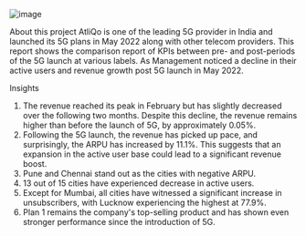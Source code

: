 ![image](https://github.com/prashanth-258/Power-bi-visualisations/assets/77273061/7f06fc85-3f93-4694-889b-1db048c0a722)

About this project
AtliQo is one of the leading 5G provider in India and launched its 5G plans in May 2022 along with other telecom providers. This report shows the comparison report of KPIs between pre- and post-periods of the 5G launch at various labels. As Management noticed a decline in their active users and revenue growth post 5G launch in May 2022.

Insights

1) The revenue reached its peak in February but has slightly decreased over the following two months. Despite 
   this decline, the revenue remains higher than before the launch of 5G, by approximately 0.05%.
2) Following the 5G launch, the revenue has picked up pace, and surprisingly, the ARPU has increased by 11.1%. 
   This suggests that an expansion in the active user base could lead to a significant revenue boost.
3) Pune and Chennai stand out as the cities with negative ARPU.
4) 13 out of 15 cities have experienced decrease in active users.
5) Except for Mumbai, all cities have witnessed a significant increase in unsubscribers, with Lucknow experiencing the highest at 77.9%.
6) Plan 1 remains the company's top-selling product and has shown even stronger performance since the introduction of 5G.
